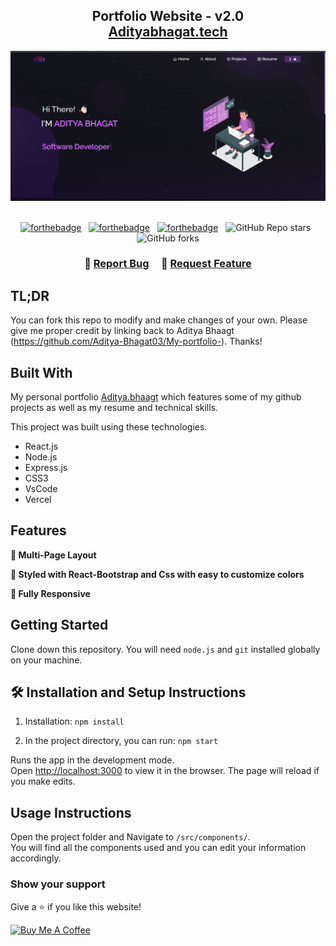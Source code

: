 <h2 align="center">
  Portfolio Website - v2.0<br/>
  <a href="https://aditya-bhagat.netlify.app)" target="_blank">Adityabhagat.tech</a>
</h2>
<div align="center">
  <img alt="Demo" src="./Images/Ab.png" />
</div>

<br/>

<center>

[![forthebadge](https://forthebadge.com/images/badges/built-with-love.svg)](https://forthebadge.com) &nbsp;
[![forthebadge](https://forthebadge.com/images/badges/made-with-javascript.svg)](https://forthebadge.com) &nbsp;
[![forthebadge](https://forthebadge.com/images/badges/open-source.svg)](https://forthebadge.com) &nbsp;
![GitHub Repo stars](https://img.shields.io/github/stars/soumyajit4419/Portfolio?color=red&logo=github&style=for-the-badge) &nbsp;
![GitHub forks](https://img.shields.io/github/forks/soumyajit4419/Portfolio?color=red&logo=github&style=for-the-badge)

</center>

<h3 align="center">
    🔹
    <a href="https://github.com/Aditya-Bhagat03">Report Bug</a> &nbsp; &nbsp;
    🔹
    <a href="https://github.com/Aditya-Bhagat03">Request Feature</a>
</h3>

## TL;DR

You can fork this repo to modify and make changes of your own. Please give me proper credit by linking back to Aditya Bhaagt (https://github.com/Aditya-Bhagat03/My-portfolio-). Thanks!

## Built With

My personal portfolio <a href="https://github.com/Aditya-Bhagat03" target="_blank">Aditya.bhaagt</a> which features some of my github projects as well as my resume and technical skills.<br/>

This project was built using these technologies.

- React.js
- Node.js
- Express.js
- CSS3
- VsCode
- Vercel

## Features

**📖 Multi-Page Layout**

**🎨 Styled with React-Bootstrap and Css with easy to customize colors**

**📱 Fully Responsive**

## Getting Started

Clone down this repository. You will need `node.js` and `git` installed globally on your machine.

## 🛠 Installation and Setup Instructions

1. Installation: `npm install`

2. In the project directory, you can run: `npm start`

Runs the app in the development mode.\
Open [http://localhost:3000](http://localhost:3000) to view it in the browser.
The page will reload if you make edits.

## Usage Instructions

Open the project folder and Navigate to `/src/components/`. <br/>
You will find all the components used and you can edit your information accordingly.

### Show your support

Give a ⭐ if you like this website!

<a href="https://github.com/Aditya-Bhagat03/My-portfolio" target="_blank"><img src="https://cdn.buymeacoffee.com/buttons/v2/default-violet.png" alt="Buy Me A Coffee" height= "60px" width= "217px" ></a>
